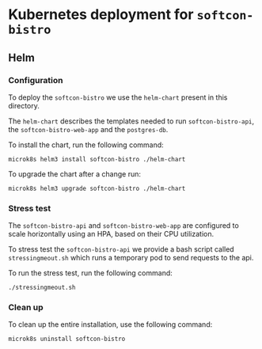 # Kubernetes deployment for `softcon-bistro`

## Helm 

### Configuration

To deploy the `softcon-bistro` we use the `helm-chart` present in this directory. 

The `helm-chart` describes the templates needed to run `softcon-bistro-api`, the `softcon-bistro-web-app` and the `postgres-db`.

To install the chart, run the following command: 

```microk8s helm3 install softcon-bistro ./helm-chart``` 

To upgrade the chart after a change run:

```microk8s helm3 upgrade softcon-bistro ./helm-chart```

### Stress test

The `softcon-bistro-api` and `softcon-bistro-web-app` are configured to scale horizontally using an HPA, based on their CPU 
utilization. 

To stress test the `softcon-bistro-api` we provide a bash script called `stressingmeout.sh` which runs a temporary pod 
to send requests to the api. 

To run the stress test, run the following command:

```./stressingmeout.sh```

### Clean up

To clean up the entire installation, use the following command: 

```microk8s uninstall softcon-bistro```